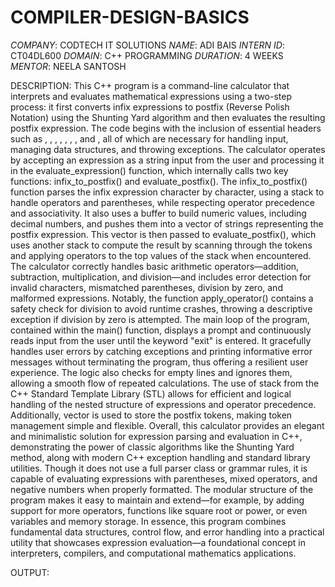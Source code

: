 # COMPILER-DESIGN-BASICS
*COMPANY*: CODTECH IT SOLUTIONS
*NAME*: ADI BAIS
*INTERN ID*: CT04DL600
*DOMAIN*: C++ PROGRAMMING
*DURATION*: 4 WEEKS
*MENTOR*: NEELA SANTOSH

DESCRIPTION:
This C++ program is a command-line calculator that interprets and evaluates mathematical expressions using a two-step process: it first converts infix expressions to postfix (Reverse Polish Notation) using the Shunting Yard algorithm and then evaluates the resulting postfix expression. The code begins with the inclusion of essential headers such as <iostream>, <stack>, <sstream>, <string>, <cctype>, <map>, <vector>, and <stdexcept>, all of which are necessary for handling input, managing data structures, and throwing exceptions. The calculator operates by accepting an expression as a string input from the user and processing it in the evaluate_expression() function, which internally calls two key functions: infix_to_postfix() and evaluate_postfix(). The infix_to_postfix() function parses the infix expression character by character, using a stack to handle operators and parentheses, while respecting operator precedence and associativity. It also uses a buffer to build numeric values, including decimal numbers, and pushes them into a vector of strings representing the postfix expression. This vector is then passed to evaluate_postfix(), which uses another stack to compute the result by scanning through the tokens and applying operators to the top values of the stack when encountered. The calculator correctly handles basic arithmetic operators—addition, subtraction, multiplication, and division—and includes error detection for invalid characters, mismatched parentheses, division by zero, and malformed expressions. Notably, the function apply_operator() contains a safety check for division to avoid runtime crashes, throwing a descriptive exception if division by zero is attempted. The main loop of the program, contained within the main() function, displays a prompt and continuously reads input from the user until the keyword "exit" is entered. It gracefully handles user errors by catching exceptions and printing informative error messages without terminating the program, thus offering a resilient user experience. The logic also checks for empty lines and ignores them, allowing a smooth flow of repeated calculations. The use of stack from the C++ Standard Template Library (STL) allows for efficient and logical handling of the nested structure of expressions and operator precedence. Additionally, vector<string> is used to store the postfix tokens, making token management simple and flexible. Overall, this calculator provides an elegant and minimalistic solution for expression parsing and evaluation in C++, demonstrating the power of classic algorithms like the Shunting Yard method, along with modern C++ exception handling and standard library utilities. Though it does not use a full parser class or grammar rules, it is capable of evaluating expressions with parentheses, mixed operators, and negative numbers when properly formatted. The modular structure of the program makes it easy to maintain and extend—for example, by adding support for more operators, functions like square root or power, or even variables and memory storage. In essence, this program combines fundamental data structures, control flow, and error handling into a practical utility that showcases expression evaluation—a foundational concept in interpreters, compilers, and computational mathematics applications.

OUTPUT:
